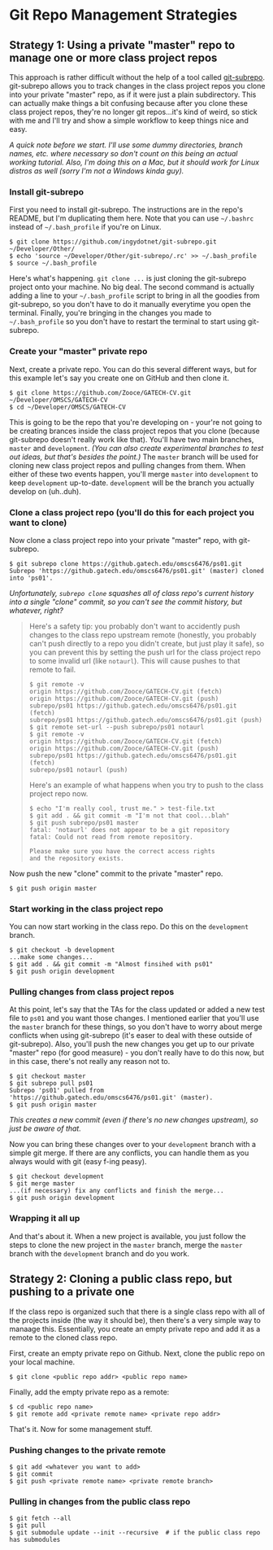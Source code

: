 # Git Repo Management Strategies

## Strategy 1: Using a private "master" repo to manage one or more class project repos

This approach is rather difficult without the help of a tool called [git-subrepo](https://github.com/ingydotnet/git-subrepo). git-subrepo allows you to track changes in the class project repos you clone into your private "master" repo, as if it were just a plain subdirectory. This can actually make things a bit confusing because after you clone these class project repos, they're no longer git repos...it's kind of weird, so stick with me and I'll try and show a simple workflow to keep things nice and easy.

_A quick note before we start. I'll use some dummy directories, branch names, etc. where necessary so don't count on this being an actual working tutorial. Also, I'm doing this on a Mac, but it should work for Linux distros as well (sorry I'm not a Windows kinda guy)._

### Install git-subrepo

First you need to install git-subrepo. The instructions are in the repo's README, but I'm duplicating them here. Note that you can use `~/.bashrc` instead of `~/.bash_profile` if you're on Linux.
```
$ git clone https://github.com/ingydotnet/git-subrepo.git ~/Developer/Other/
$ echo 'source ~/Developer/Other/git-subrepo/.rc' >> ~/.bash_profile
$ source ~/.bash_profile
```
Here's what's happening. `git clone ...` is just cloning the git-subrepo project onto your machine. No big deal. The second command is actually adding a line to your `~/.bash_profile` script to bring in all the goodies from git-subrepo, so you don't have to do it manually everytime you open the terminal. Finally, you're bringing in the changes you made to `~/.bash_profile` so you don't have to restart the terminal to start using git-subrepo.

### Create your "master" private repo

Next, create a private repo. You can do this several different ways, but for this example let's say you create one on GitHub and then clone it.
```
$ git clone https://github.com/Zooce/GATECH-CV.git ~/Developer/OMSCS/GATECH-CV
$ cd ~/Developer/OMSCS/GATECH-CV
```
This is going to be the repo that you're developing on - your're not going to be creating brances inside the class project repos that you clone (because git-subrepo doesn't really work like that). You'll have two main branches, `master` and `development`. _(You can also create experimental branches to test out ideas, but that's besides the point.)_ The `master` branch will be used for cloning new class project repos and pulling changes from them. When either of these two events happen, you'll merge `master` into `development` to keep `development` up-to-date. `development` will be the branch you actually develop on (uh..duh).

### Clone a class project repo (you'll do this for each project you want to clone)

Now clone a class project repo into your private "master" repo, with git-subrepo.
```
$ git subrepo clone https://github.gatech.edu/omscs6476/ps01.git
Subrepo 'https://github.gatech.edu/omscs6476/ps01.git' (master) cloned into 'ps01'.
```

_Unfortunately, `subrepo clone` squashes all of class repo's current history into a single "clone" commit, so you can't see the commit history, but whatever, right?_

> Here's a safety tip: you probably don't want to accidently push changes to the class repo upstream remote (honestly, you probably can't push directly to a repo you didn't create, but just play it safe), so you can prevent this by setting the push url for the class project repo to some invalid url (like `notaurl`). This will cause pushes to that remote to fail.
> ```
> $ git remote -v
> origin https://github.com/Zooce/GATECH-CV.git (fetch)
> origin https://github.com/Zooce/GATECH-CV.git (push)
> subrepo/ps01 https://github.gatech.edu/omscs6476/ps01.git (fetch)
> subrepo/ps01 https://github.gatech.edu/omscs6476/ps01.git (push)
> $ git remote set-url --push subrepo/ps01 notaurl
> $ git remote -v
> origin https://github.com/Zooce/GATECH-CV.git (fetch)
> origin https://github.com/Zooce/GATECH-CV.git (push)
> subrepo/ps01 https://github.gatech.edu/omscs6476/ps01.git (fetch)
> subrepo/ps01 notaurl (push)
> ```
> Here's an example of what happens when you try to push to the class project repo now.
> ```
> $ echo "I'm really cool, trust me." > test-file.txt
> $ git add . && git commit -m "I'm not that cool...blah"
> $ git push subrepo/ps01 master
> fatal: 'notaurl' does not appear to be a git repository
> fatal: Could not read from remote repository.
>
> Please make sure you have the correct access rights
> and the repository exists.
> ```

Now push the new "clone" commit to the private "master" repo.
```
$ git push origin master
```

### Start working in the class project repo

You can now start working in the class repo. Do this on the `development` branch.
```
$ git checkout -b development
...make some changes...
$ git add . && git commit -m "Almost finsihed with ps01"
$ git push origin development
```

### Pulling changes from class project repos

At this point, let's say that the TAs for the class updated or added a new test file to `ps01` and you want those changes. I mentioned earlier that you'll use the `master` branch for these things, so you don't have to worry about merge conflicts when using git-subrepo (it's easer to deal with these outside of git-subrepo). Also, you'll push the new changes you get up to our private "master" repo (for good measure) - you don't really have to do this now, but in this case, there's not really any reason not to.
```
$ git checkout master
$ git subrepo pull ps01
Subrepo 'ps01' pulled from 'https://github.gatech.edu/omscs6476/ps01.git' (master).
$ git push origin master
```

_This creates a new commit (even if there's no new changes upstream), so just be aware of that._

Now you can bring these changes over to your `development` branch with a simple git merge. If there are any conflicts, you can handle them as you always would with git (easy f-ing peasy).
```
$ git checkout development
$ git merge master
...(if necessary) fix any conflicts and finish the merge...
$ git push origin development
```

### Wrapping it all up

And that's about it. When a new project is available, you just follow the steps to clone the new project in the `master` branch, merge the `master` branch with the `development` branch and do you work.

## Strategy 2: Cloning a public class repo, but pushing to a private one

If the class repo is organized such that there is a single class repo with all of the projects inside (the way it should be), then there's a very simple way to manaage this. Essentially, you create an empty private repo and add it as a remote to the cloned class repo.

First, create an empty private repo on Github. Next, clone the public repo on your local machine.
```
$ git clone <public repo addr> <public repo name>
```
Finally, add the empty private repo as a remote:
```
$ cd <public repo name>
$ git remote add <private remote name> <private repo addr>
```
That's it. Now for some management stuff.

### Pushing changes to the private remote
```
$ git add <whatever you want to add>
$ git commit
$ git push <private remote name> <private remote branch>
```

### Pulling in changes from the public class repo
```
$ git fetch --all
$ git pull
$ git submodule update --init --recursive  # if the public class repo has submodules
```
